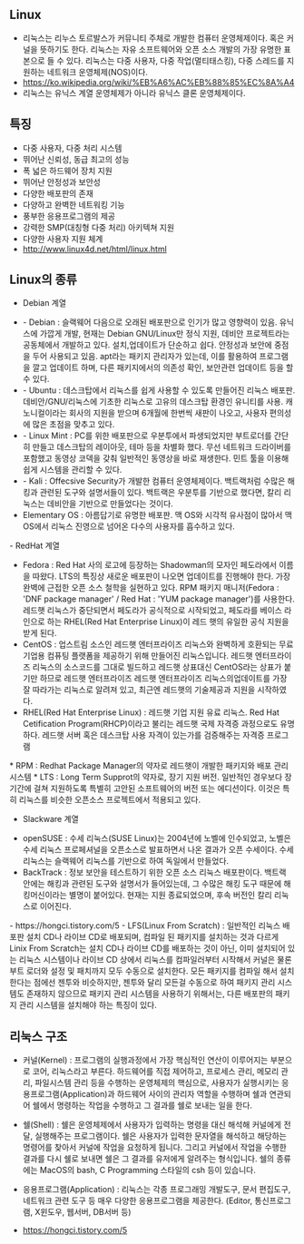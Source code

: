 ## Linux

- 리눅스는 리누스 토르발스가 커뮤니티 주체로 개발한 컴퓨터 운영체제이다. 혹은 커널을 뜻하기도 한다. 리눅스는 자유 소프트웨어와 오픈 소스 개발의 가장
유명한 표본으로 들 수 있다. 리눅스는 다중 사용자, 다중 작업(멀티태스킹), 다중 스레드를 지원하는 네트워크 운영체제(NOS)이다.
- https://ko.wikipedia.org/wiki/%EB%A6%AC%EB%88%85%EC%8A%A4
- 리눅스는 유닉스 계열 운영체제가 아니라 유닉스 클론 운영체제이다.

## 특징
- 다중 사용자, 다중 처리 시스템
- 뛰어난 신뢰성, 동급 최고의 성능
- 폭 넓은 하드웨어 장치 지원
- 뛰어난 안정성과 보안성
- 다양한 배포판의 존재
- 다양하고 완벽한 네트워킹 기능
- 풍부한 응용프로그램의 제공
- 강력한 SMP(대칭형 다중 처리) 아키텍쳐 지원
- 다양한 사용자 지원 체계
- http://www.linux4d.net/html/linux.html

## Linux의 종류
- Debian 계열
<ul>
<li>- Debian : 슬랙웨어 다음으로 오래된 배포판으로 인기가 많고 영향력이 있음. 유닉스에 가깝게 개발, 현재는 Debian GNU/Linux만 정식 지원, 데비안 프로젝트라는 공동체에서 개발하고 있다. 설치,업데이트가 단순하고 쉽다. 안정성과 보안에 중점을 두어 사용되고 있음. apt라는 패키지 관리자가 있는데, 이를 활용하여 프로그램을 깔고 업데이트 하며, 다른 패키지에서의 의존성 확인, 보안관련 업데이트 등을 할 수 있다.</li>
<li>- Ubuntu : 데스크탑에서 리눅스를 쉽게 사용할 수 있도록 만들어진 리눅스 배포판. 데비안/GNU/리눅스에 기초한 리눅스로 고유의 데스크탑 환경인 유니티를 사용. 캐노니컬이라는 회사의 지원을 받으며 6개월에 한번씩 새판이 나오고, 사용자 편의성에 많은 초점을 맞추고 있다.</li>
<li>- Linux Mint : PC를 위한 배포판으로 우분투에서 파생되었지만 부트로더를 간단히 만들고 데스크탑의 레이아웃, 테마 등을 차별화 했다. 무선 네트워크 드라이버를 포함했고 동영상 코덱을 갖춰 일반적인 동영상을 바로 재생한다. 민트 툴을 이용해 쉽게 시스템을 관리할 수 있다.</li>
<li>- Kali : Offecsive Security가 개발한 컴퓨터 운영체제이다. 백트랙처럼 수많은 해킹과 관련된 도구와 설명서들이 있다. 백트랙은 우분투를 기반으로 했다면, 칼리 리눅스는 데비안을 기반으로 만들었다는 것이다. </li>
<li>Elementary OS : 아름답기로 유명한 배포판. 맥 OS와 시각적 유사점이 많아서 맥 OS에서 리눅스 진영으로 넘어온 다수의 사용자를 흡수하고 있다.</li>
</ul>
- RedHat 계열
<ul>
<li>Fedora : Red Hat 사의 로고에 등장하는 Shadowman의 모자인 페도라에서 이름을 따왔다. LTS의 특징상 새로운 배포판이 나오면 업데이트를 진행해야 한다. 가장 완벽에 근접한 오픈 소스 철학을 실현하고 있다. RPM 패키지 매니저(Fedora : 'DNF package manager' / Red Hat : 'YUM package manager')를 사용한다. 레드햇 리눅스가 중단되면서 페도라가 공식적으로 시작되었고, 페도라를 베이스 라인으로 하는 RHEL(Red Hat Enterprise Linux)이 레드 햇의 유일한 공식 지원을 받게 된다.</li>
<li>CentOS : 업스트림 소스인 레드햇 엔터프라이즈 리눅스와 완벽하게 호환되는 무료 기업용 컴퓨팅 플랫폼을 제공하기 위해 만들어진 리눅스입니다.
레드햇 엔터프라이즈 리눅스의 소스코드를 그대로 빌드하고 레드햇 상표대신 CentOS라는 상표가 붙기만 하므로 레드햇 엔터프라이즈 레드햇 엔터프라이즈 리눅스의업데이트를 가장 잘 따라가는 리눅스로 알려져 있고, 최근엔 레드햇의 기술제공과 지원을 시작하였다.</li>
<li>RHEL(Red Hat Enterprise Linux) : 레드햇 기업 지원 유료 리눅스. Red Hat Cetification Program(RHCP)이라고 불리는 레드햇 국제 자격증 과정으로도 유명하다. 레드햇 서버 혹은 데스크탑 사용 자격이 있는가를 검증해주는 자격증 프로그램</li>
</ul>
* RPM : Redhat Package Manager의 약자로 레드햇이 개발한 패키지와 배포 관리시스템
* LTS : Long Term Supprot의 약자로, 장기 지원 버전. 일반적인 경우보다 장기간에 걸쳐 지원하도록 특별히 고안된 소프트웨어의 버전 또는 에디션이다.
이것은 특히 리눅스를 비슷한 오픈소스 프로젝트에서 적용되고 있다.

- Slackware 계열
<ul>
<li>openSUSE : 수세 리눅스(SUSE Linux)는 2004년에 노벨에 인수되었고, 노벨은 수세 리눅스 프로페셔널을 오픈소스로 발표하면서 나온 결과가 오픈 수세이다. 수세 리눅스는 슬랙웨어 리눅스를 기반으로 하여 독일에서 만들었다.</li>
<li>BackTrack : 정보 보안을 테스트하기 위한 오픈 소스 리눅스 배포판이다. 백트랙 안에는 해킹과 관련된 도구와 설명서가 들어있는데, 그 수많은 해킹 도구 때문에 해킹머신이라는 별명이 붙어있다. 현재는 지원 종료되었으며, 후속 버전인 칼리 리눅스로 이어진다.
</li>
</ul>
- https://hongci.tistory.com/5
- LFS(Linux From Scratch) : 일반적인 리눅스 배포판 설치 CD나 라이브 CD로 배포되며, 컴파일 된 패키지를 설치하는 것과 다르게 Linix From Scratch는
설치 CD나 라이브 CD를 배포하는 것이 아닌, 이미 설치되어 있는 리눅스 시스템이나 라이브 CD 상에서 리눅스를 컴파일러부터 시작해서 커널은 물론 부트 로더와 설정 및 패치까지 모두 수동으로 설치한다. 모든 패키지를 컴파일 해서 설치한다는 점에선 젠투와 비슷하지만, 젠투와 달리 모든걸 수동으로 하여 패키지 관리 시스템도 존재하지 않으므로 패키지 관리 시스템을 사용하기 위해서는, 다른 배포판의 패키지 관리 시스템을 설치해야 하는 특징이 있다. 

## 리눅스 구조

- 커널(Kernel) : 프로그램의 실행과정에서 가장 핵심적인 연산이 이루어지는 부분으로 코어, 리눅스라고 부른다. 하드웨어를 직접 제어하고, 프로세스 관리, 메모리 관리, 파일시스템 관리 등을 수행하는 운영체제의 핵심으로, 사용자가 실행시키는 응용프로그램(Application)과 하드웨어 사이의 관리자 역할을 수행하며 쉘과 연관되어 쉘에서 명령하는 작업을 수행하고 그 결과를 쉘로 보내는 일을 한다.

- 쉘(Shell) : 쉘은 운영체제에서 사용자가 입력하는 명령을 대신 해석해 커널에게 전달, 실행해주는 프로그램이다. 쉘은 사용자가 입력한 문자열을 해석하고
해당하는 명령어를 찾아서 커널에 작업을 요청하게 됩니다. 그리고 커널에서 작업을 수행한 결과를 다시 쉘로 보내면 쉘은 그 결과를 유저에게 알려주는 형식입니다. 쉘의 종류에는 MacOS의 bash, C Programming 스타일의 csh 등이 있습니다.

- 응용프로그램(Application) : 리눅스는 각종 프로그래밍 개발도구, 문서 편집도구, 네트워크 관련 도구 등 매우 다양한 응용프로그램을 제공한다.
(Editor, 통신프로그램, X윈도우, 웹서버, DB서버 등)

- https://hongci.tistory.com/5

